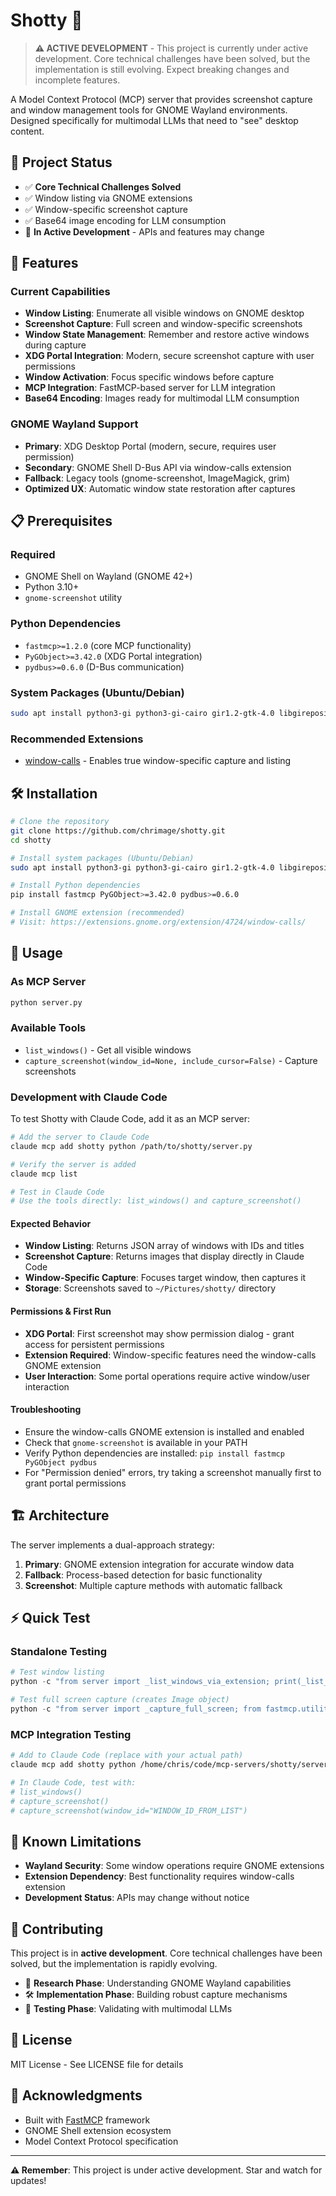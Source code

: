 # Shotty 📸

> **⚠️ ACTIVE DEVELOPMENT** - This project is currently under active development. Core technical challenges have been solved, but the implementation is still evolving. Expect breaking changes and incomplete features.

A Model Context Protocol (MCP) server that provides screenshot capture and window management tools for GNOME Wayland environments. Designed specifically for multimodal LLMs that need to "see" desktop content.

## 🎯 Project Status

- ✅ **Core Technical Challenges Solved**
- ✅ Window listing via GNOME extensions
- ✅ Window-specific screenshot capture
- ✅ Base64 image encoding for LLM consumption
- 🚧 **In Active Development** - APIs and features may change

## 🚀 Features

### Current Capabilities
- **Window Listing**: Enumerate all visible windows on GNOME desktop
- **Screenshot Capture**: Full screen and window-specific screenshots
- **Window State Management**: Remember and restore active windows during capture
- **XDG Portal Integration**: Modern, secure screenshot capture with user permissions
- **Window Activation**: Focus specific windows before capture
- **MCP Integration**: FastMCP-based server for LLM integration
- **Base64 Encoding**: Images ready for multimodal LLM consumption

### GNOME Wayland Support
- **Primary**: XDG Desktop Portal (modern, secure, requires user permission)
- **Secondary**: GNOME Shell D-Bus API via window-calls extension  
- **Fallback**: Legacy tools (gnome-screenshot, ImageMagick, grim)
- **Optimized UX**: Automatic window state restoration after captures

## 📋 Prerequisites

### Required
- GNOME Shell on Wayland (GNOME 42+)
- Python 3.10+
- `gnome-screenshot` utility

### Python Dependencies
- `fastmcp>=1.2.0` (core MCP functionality)
- `PyGObject>=3.42.0` (XDG Portal integration)
- `pydbus>=0.6.0` (D-Bus communication)

### System Packages (Ubuntu/Debian)
```bash
sudo apt install python3-gi python3-gi-cairo gir1.2-gtk-4.0 libgirepository1.0-dev
```

### Recommended Extensions
- [window-calls](https://extensions.gnome.org/extension/4724/window-calls/) - Enables true window-specific capture and listing

## 🛠️ Installation

```bash
# Clone the repository
git clone https://github.com/chrimage/shotty.git
cd shotty

# Install system packages (Ubuntu/Debian)
sudo apt install python3-gi python3-gi-cairo gir1.2-gtk-4.0 libgirepository1.0-dev

# Install Python dependencies
pip install fastmcp PyGObject>=3.42.0 pydbus>=0.6.0

# Install GNOME extension (recommended)
# Visit: https://extensions.gnome.org/extension/4724/window-calls/
```

## 🔧 Usage

### As MCP Server
```bash
python server.py
```

### Available Tools
- `list_windows()` - Get all visible windows
- `capture_screenshot(window_id=None, include_cursor=False)` - Capture screenshots

### Development with Claude Code

To test Shotty with Claude Code, add it as an MCP server:

```bash
# Add the server to Claude Code
claude mcp add shotty python /path/to/shotty/server.py

# Verify the server is added
claude mcp list

# Test in Claude Code
# Use the tools directly: list_windows() and capture_screenshot()
```

#### Expected Behavior
- **Window Listing**: Returns JSON array of windows with IDs and titles
- **Screenshot Capture**: Returns images that display directly in Claude Code
- **Window-Specific Capture**: Focuses target window, then captures it
- **Storage**: Screenshots saved to `~/Pictures/shotty/` directory

#### Permissions & First Run
- **XDG Portal**: First screenshot may show permission dialog - grant access for persistent permissions
- **Extension Required**: Window-specific features need the window-calls GNOME extension
- **User Interaction**: Some portal operations require active window/user interaction

#### Troubleshooting
- Ensure the window-calls GNOME extension is installed and enabled
- Check that `gnome-screenshot` is available in your PATH
- Verify Python dependencies are installed: `pip install fastmcp PyGObject pydbus`
- For "Permission denied" errors, try taking a screenshot manually first to grant portal permissions

## 🏗️ Architecture

The server implements a dual-approach strategy:

1. **Primary**: GNOME extension integration for accurate window data
2. **Fallback**: Process-based detection for basic functionality
3. **Screenshot**: Multiple capture methods with automatic fallback

## ⚡ Quick Test

### Standalone Testing
```python
# Test window listing
python -c "from server import _list_windows_via_extension; print(_list_windows_via_extension())"

# Test full screen capture (creates Image object)
python -c "from server import _capture_full_screen; from fastmcp.utilities.types import Image; import base64; data=_capture_full_screen(); img=Image(data=base64.b64decode(data), format='image/png'); print(f'Created {len(img.data)} byte image')"
```

### MCP Integration Testing
```bash
# Add to Claude Code (replace with your actual path)
claude mcp add shotty python /home/chris/code/mcp-servers/shotty/server.py

# In Claude Code, test with:
# list_windows()
# capture_screenshot()
# capture_screenshot(window_id="WINDOW_ID_FROM_LIST")
```

## 🐛 Known Limitations

- **Wayland Security**: Some window operations require GNOME extensions
- **Extension Dependency**: Best functionality requires window-calls extension
- **Development Status**: APIs may change without notice

## 🤝 Contributing

This project is in **active development**. Core technical challenges have been solved, but the implementation is rapidly evolving.

- 🔬 **Research Phase**: Understanding GNOME Wayland capabilities
- 🛠️ **Implementation Phase**: Building robust capture mechanisms  
- 🧪 **Testing Phase**: Validating with multimodal LLMs

## 📄 License

MIT License - See LICENSE file for details

## 🙏 Acknowledgments

- Built with [FastMCP](https://gofastmcp.com) framework
- GNOME Shell extension ecosystem
- Model Context Protocol specification

---

**⚠️ Remember**: This project is under active development. Star and watch for updates!